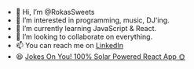 - 👋 Hi, I’m @RokasSweets
- 👀 I’m interested in programming, music, DJ'ing.
- 🌱 I’m currently learning JavaScript & React.
- 💞️ I’m looking to collaborate on everything.
- 📫 You can reach me on [LinkedIn
](https://www.linkedin.com/in/rokas-razutis-94b21a257/)
- 😆 [Jokes On You! 100% Solar Powered React App 🌞
](https://jokes-on-you.trikampis.online/)
<!---
RokasSweets/RokasSweets is a ✨ special ✨ repository because its `README.md` (this file) appears on your GitHub profile.
You can click the Preview link to take a look at your changes.
--->
